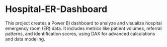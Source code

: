 # Hospital-ER-Dashboard
This project creates a Power BI dashboard to analyze and visualize hospital emergency room (ER) data. It includes metrics like patient volumes, referral patterns, and identification scores, using DAX for advanced calculations and data modeling.
